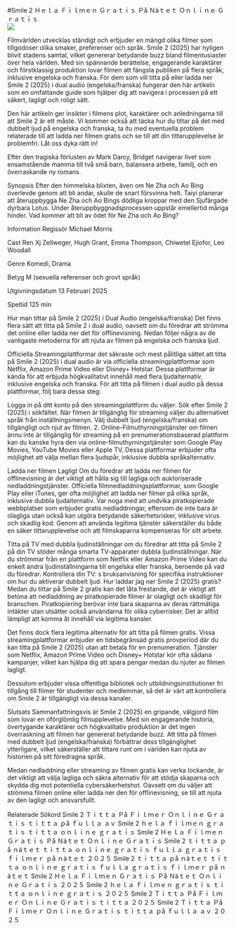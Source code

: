 #Smile 2 Ｈｅｌａ Ｆｉｌｍｅｎ Ｇｒａｔｉｓ Ｐå Ｎäｔｅｔ Ｏｎｌｉｎｅ Ｇｒａｔｉｓ  
[![](https://i.imgur.com/qSNzIqt.png)](https://movie.rssnews.media/wMMwYEU.php)  
  
Filmvärlden utvecklas ständigt och erbjuder en mängd olika filmer som tillgodoser olika smaker, preferenser och språk. Smile 2 (2025) har nyligen blivit stadens samtal, vilket genererar betydande buzz bland filmentusiaster över hela världen. Med sin spännande berättelse, engagerande karaktärer och förstklassig produktion lovar filmen att fängsla publiken på flera språk, inklusive engelska och franska. För dem som vill titta på eller ladda ner Smile 2 (2025) i dual audio (engelska/franska) fungerar den här artikeln som en omfattande guide som hjälper dig att navigera i processen på ett säkert, lagligt och roligt sätt.

Den här artikeln ger insikter i filmens plot, karaktärer och anledningarna till att Smile 2 är ett måste. Vi kommer också att täcka hur du tittar på det med dubbelt ljud på engelska och franska, ta itu med eventuella problem relaterade till att ladda ner filmen gratis och se till att din tittarupplevelse är problemfri. Låt oss dyka rätt in!

Efter den tragiska förlusten av Mark Darcy, Bridget navigerar livet som ensamstående mamma till två små barn, balansera arbete, familj, och en överraskande ny romans.

Synopsis
Efter den himmelska blixten, även om Ne Zha och Ao Bing överlevde genom att bli andar, skulle de snart försvinna helt. Taiyi planerar att återuppbygga Ne Zha och Ao Bings dödliga kroppar med den Sjufärgade dyrbara Lotus. Under återuppbyggnadsprocessen uppstår emellertid många hinder. Vad kommer att bli av ödet för Ne Zha och Ao Bing?

Information
Regissör Michael Morris

Cast Ren Xj Zellweger, Hugh Grant, Emma Thompson, Chiwetel Ejiofor, Leo Woodall

Genre Komedi, Drama

Betyg M (sexuella referenser och grovt språk)

Utgivningsdatum 13 Februari 2025

Speltid 125 min

Hur man tittar på Smile 2 (2025) i Dual Audio (engelska/franska)
Det finns flera sätt att titta på Smile 2 i dual audio, oavsett om du föredrar att strömma det online eller ladda ner det för offlinevisning. Nedan följer några av de vanligaste metoderna för att njuta av filmen på engelska och franska ljud.

Officiella Streamingplattformar det säkraste och mest pålitliga sättet att titta på Smile 2 (2025) i dual audio är via officiella streamingplattformar som Netflix, Amazon Prime Video eller Disney+ Hotstar. Dessa plattformar är kända för att erbjuda högkvalitativt innehåll med flera ljudalternativ, inklusive engelska och franska.
För att titta på filmen i dual audio på dessa plattformar, följ bara dessa steg:

Logga in på ditt konto på den streamingplattform du väljer. Sök efter Smile 2 (2025) i sökfältet. När filmen är tillgänglig för streaming väljer du alternativet språk från inställningsmenyn. Välj dubbelt ljud (engelska/franska) om tillgängligt och njut av filmen. 2. Online-Filmuthyrningstjänster om filmen ännu inte är tillgänglig för streaming på en prenumerationsbaserad plattform kan du kanske hyra den via online-filmuthyrningstjänster som Google Play Movies, YouTube Movies eller Apple TV. Dessa plattformar erbjuder ofta möjlighet att välja mellan flera ljudspår, inklusive dubbla språkalternativ.

Ladda ner filmen Lagligt Om du föredrar att ladda ner filmen för offlinevisning är det viktigt att hålla sig till lagliga och auktoriserade nedladdningstjänster. Officiella filmnedladdningsplattformar, som Google Play eller iTunes, ger ofta möjlighet att ladda ner filmer på olika språk, inklusive dubbla ljudalternativ.
Var noga med att undvika piratkopierade webbplatser som erbjuder gratis nedladdningar, eftersom de inte bara är olagliga utan också kan utgöra betydande säkerhetsrisker, inklusive virus och skadlig kod. Genom att använda legitima tjänster säkerställer du både en säker tittarupplevelse och att filmskaparna kompenseras för sitt arbete.

Titta på TV med dubbla ljudinställningar om du föredrar att titta på Smile 2 på din TV stöder många smarta TV-apparater dubbla ljudinställningar. När du strömmar från en plattform som Netflix eller Amazon Prime Video kan du enkelt ändra ljudinställningarna till engelska eller franska, beroende på vad du föredrar. Kontrollera din TV: s bruksanvisning för specifika instruktioner om hur du aktiverar dubbelt ljud.
Hur laddar jag ner Smile 2 (2025) gratis?
Medan du tittar på Smile 2 gratis kan det låta frestande, det är viktigt att betona att nedladdning av piratkopierade filmer är olagligt och skadligt för branschen. Piratkopiering berövar inte bara skaparna av deras rättmätiga intäkter utan utsätter också användarna för olika cyberrisker. Det är alltid lämpligt att komma åt innehåll via legitima kanaler.

Det finns dock flera legitima alternativ för att titta på filmen gratis. Vissa streamingplattformar erbjuder en tidsbegränsad gratis provperiod där du kan titta på Smile 2 (2025) utan att betala för en prenumeration. Tjänster som Netflix, Amazon Prime Video och Disney+ Hotstar kör ofta sådana kampanjer, vilket kan hjälpa dig att spara pengar medan du njuter av filmen lagligt.

Dessutom erbjuder vissa offentliga bibliotek och utbildningsinstitutioner fri tillgång till filmer för studenter och medlemmar, så det är värt att kontrollera om Smile 2 är tillgängligt via dessa kanaler.

Slutsats
Sammanfattningsvis är Smile 2 (2025) en gripande, välgjord film som lovar en oförglömlig filmupplevelse. Med sin engagerande historia, övertygande karaktärer och högkvalitativ produktion är det ingen överraskning att filmen har genererat betydande buzz. Att titta på filmen med dubbelt ljud (engelska/franska) förbättrar dess tillgänglighet ytterligare, vilket säkerställer att tittare runt om i världen kan njuta av historien på sitt föredragna språk.

Medan nedladdning eller streaming av filmen gratis kan verka lockande, är det viktigt att välja lagliga och säkra alternativ för att stödja skaparna och skydda dig mot potentiella cybersäkerhetshot. Oavsett om du väljer att strömma filmen online eller ladda ner den för offlinevisning, se till att njuta av den lagligt och ansvarsfullt.

Relaterade Sökord
Smile 2 Ｔｉｔｔａ Ｐå Ｆｉｌｍｅｒ Ｏｎｌｉｎｅ Ｇｒａｔｉｓ ｔｉｔｔａ ｐå ｆｕｌｌａ ａｖ
Smile 2 ｈｅｌａ ｆｉｌｍｅｎ ｇｒａｔｉｓ ｔｉｔｔａ ｏｎｌｉｎｅ ｇｒａｔｉｓ
Smile 2 Ｈｅｌａ Ｆｉｌｍｅｎ Ｇｒａｔｉｓ Ｐå Ｎäｔｅｔ Ｏｎｌｉｎｅ Ｇｒａｔｉｓ
Smile 2 ｔｉｔｔａ ｐå ｎäｔｅｔ ｔｉｔｔａ ｏｎｌｉｎｅ ｇｒａｔｉｓ ｆｕｌｌａ ｇｒａｔｉｓ ｆｉｌｍｅｒ ｐå ｎäｔｅｔ ２０２５
Smile 2 ｔｉｔｔａ ｐå ｎäｔｅｔ ｔｉｔｔａ ｏｎｌｉｎｅ ｇｒａｔｉｓ ｆｕｌｌａ ｇｒａｔｉｓ ｆｉｌｍｅｒ ｐå ｎäｔｅｔ
Smile 2 Ｈｅｌａ Ｆｉｌｍｅｎ Ｇｒａｔｉｓ Ｐå Ｎäｔｅｔ Ｏｎｌｉｎｅ Ｇｒａｔｉｓ ２０２５
Smile 2 ｈｅｌａ ｆｉｌｍｅｎ ｇｒａｔｉｓ ｔｉｔｔａ ｏｎｌｉｎｅ ｇｒａｔｉｓ ２０２５
Smile 2 Ｔｉｔｔａ Ｐå Ｆｉｌｍｅｒ Ｏｎｌｉｎｅ Ｇｒａｔｉｓ ｔｉｔｔａ ２０２５
Smile 2 Ｔｉｔｔａ Ｐå Ｆｉｌｍｅｒ Ｏｎｌｉｎｅ Ｇｒａｔｉｓ ｔｉｔｔａ ｐå ｆｕｌｌａ ａｖ ２０２５
